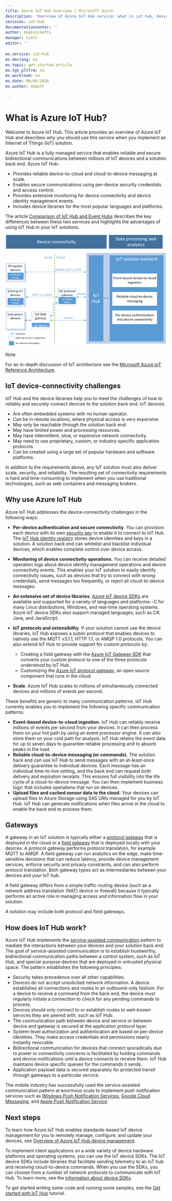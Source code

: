 ```yaml
---
title: Azure IoT Hub overview | Microsoft Azure
description: 'Overview of Azure IoT Hub service: what is iot hub, device connectivity, internet of things communication patterns, and service-assisted communication pattern'
services: iot-hub
documentationcenter: ''
author: dominicbetts
manager: timlt
editor: ''

ms.service: iot-hub
ms.devlang: na
ms.topic: get-started-article
ms.tgt_pltfrm: na
ms.workload: na
ms.date: 06/06/2016
ms.author: dobett

---
```

# What is Azure IoT Hub?
Welcome to Azure IoT Hub. This article provides an overview of Azure IoT Hub and describes why you should use this service when you implement an Internet of Things (IoT) solution.

Azure IoT Hub is a fully managed service that enables reliable and secure bidirectional communications between millions of IoT devices and a solution back end. Azure IoT Hub:

* Provides reliable device-to-cloud and cloud-to-device messaging at scale.
* Enables secure communications using per-device security credentials and access control.
* Provides extensive monitoring for device connectivity and device identity management events.
* Includes device libraries for the most popular languages and platforms.

The article [Comparison of IoT Hub and Event Hubs](iot-hub-compare-event-hubs.md) describes the key differences between these two services and highlights the advantages of using IoT Hub in your IoT solutions.

![Azure IoT Hub as cloud gateway in internet of things solution](media/iot-hub-what-is-iot-hub/hubarchitecture.png)

> [!NOTE]
> For an in-depth discussion of IoT architecture see the [Microsoft Azure IoT Reference Architecture](http://download.microsoft.com/download/A/4/D/A4DAD253-BC21-41D3-B9D9-87D2AE6F0719/Microsoft_Azure_IoT_Reference_Architecture.pdf).
> 
> 

## IoT device-connectivity challenges
IoT Hub and the device libraries help you to meet the challenges of how to reliably and securely connect devices to the solution back end. IoT devices:

* Are often embedded systems with no human operator.
* Can be in remote locations, where physical access is very expensive.
* May only be reachable through the solution back end.
* May have limited power and processing resources.
* May have intermittent, slow, or expensive network connectivity.
* May need to use proprietary, custom, or industry-specific application protocols.
* Can be created using a large set of popular hardware and software platforms.

In addition to the requirements above, any IoT solution must also deliver scale, security, and reliability. The resulting set of connectivity requirements is hard and time-consuming to implement when you use traditional technologies, such as web containers and messaging brokers.

## Why use Azure IoT Hub
Azure IoT Hub addresses the device-connectivity challenges in the following ways:

* **Per-device authentication and secure connectivity**. You can provision each device with its own [security key](iot-hub-devguide.md#security) to enable it to connect to IoT Hub. The [IoT Hub identity registry](iot-hub-devguide.md#identityregistry) stores device identities and keys in a solution. A solution back end can whitelist and blacklist individual devices, which enables complete control over device access.
* **Monitoring of device connectivity operations**. You can receive detailed operation logs about device identity management operations and device connectivity events. This enables your IoT solution to easily identify connectivity issues, such as devices that try to connect with wrong credentials, send messages too frequently, or reject all cloud-to-device messages.
* **An extensive set of device libraries**. [Azure IoT device SDKs](https://github.com/Azure/azure-iot-sdks) are available and supported for a variety of languages and platforms--C for many Linux distributions, Windows, and real-time operating systems. Azure IoT device SDKs also support managed languages, such as C#, Java, and JavaScript.
* **IoT protocols and extensibility**. If your solution cannot use the device libraries, IoT Hub exposes a public protocol that enables devices to natively use the MQTT v3.1.1, HTTP 1.1, or AMQP 1.0 protocols. You can also extend IoT Hub to provide support for custom protocols by:
  
  * Creating a field gateway with the [Azure IoT Gateway SDK](https://github.com/Azure/azure-iot-gateway-sdk) that converts your custom protocol to one of the three protocols understood by IoT Hub. 
  * Customizing the [Azure IoT protocol gateway](https://github.com/Azure/azure-iot-protocol-gateway/blob/master/README.md), an open source component that runs in the cloud.
* **Scale**. Azure IoT Hub scales to millions of simultaneously connected devices and millions of events per second.

These benefits are generic to many communication patterns. IoT Hub currently enables you to implement the following specific communication patterns:

* **Event-based device-to-cloud ingestion.** IoT Hub can reliably receive millions of events per second from your devices. It can then process them on your hot path by using an event processor engine. It can also store them on your cold path for analysis. IoT Hub retains the event data for up to seven days to guarantee reliable processing and to absorb peaks in the load.
* **Reliable cloud-to-device messaging (or *commands*).** The solution back end can use IoT Hub to send messages with an at-least-once delivery guarantee to individual devices. Each message has an individual time-to-live setting, and the back end can request both delivery and expiration receipts. This ensures full visibility into the life cycle of a cloud-to-device message. You can then implement business logic that includes operations that run on devices.
* **Upload files and cached sensor data to the cloud.** Your devices can upload files to Azure Storage using SAS URIs managed for you by IoT Hub. IoT Hub can generate notifications when files arrive in the cloud to enable the back end to process them.

## Gateways
A gateway in an IoT solution is typically either a [protocol gateway](iot-hub-protocol-gateway.md) that is deployed in the cloud or a [field gateway](iot-hub-guidance.md#field-gateways) that is deployed locally with your devices. A protocol gateway performs protocol translation, for example MQTT to AMQP. A field gateway can run analytics on the edge, make time-sensitive decisions that can reduce latency, provide device management services, enforce security and privacy constraints, and can also perform protocol translation. Both gateway types act as intermediaries between your devices and your IoT hub.

A field gateway differs from a simple traffic routing device (such as a network address translation (NAT) device or firewall) because it typically performs an active role in managing access and information flow in your solution.

A solution may include both protocol and field gateways.

## How does IoT Hub work?
Azure IoT Hub implements the [service-assisted communication](http://blogs.msdn.com/b/clemensv/archive/2014/02/10/service-assisted-communication-for-connected-devices.aspx "Service Assisted Communication, blog post by Clemens Vasters") pattern to mediate the interactions between your devices and your solution back end. The goal of service-assisted communication is to establish trustworthy, bidirectional communication paths between a control system, such as IoT Hub, and special-purpose devices that are deployed in untrusted physical space. The pattern establishes the following principles:

* Security takes precedence over all other capabilities.
* Devices do not accept unsolicited network information. A device establishes all connections and routes in an outbound-only fashion. For a device to receive a command from the back end, the device must regularly initiate a connection to check for any pending commands to process.
* Devices should only connect to or establish routes to well-known services they are peered with, such as IoT Hub.
* The communication path between device and service or between device and gateway is secured at the application protocol layer.
* System-level authorization and authentication are based on per-device identities. They make access credentials and permissions nearly instantly revocable.
* Bidirectional communication for devices that connect sporadically due to power or connectivity concerns is facilitated by holding commands and device notifications until a device connects to receive them. IoT Hub maintains device specific queues for the commands it sends.
* Application payload data is secured separately for protected transit through gateways to a particular service.

The mobile industry has successfully used the service-assisted communication pattern at enormous scale to implement push notification services such as [Windows Push Notification Services](https://msdn.microsoft.com/library/windows/apps/mt187203.aspx), [Google Cloud Messaging](https://developers.google.com/cloud-messaging/), and [Apple Push Notification Service](https://developer.apple.com/library/ios/documentation/NetworkingInternet/Conceptual/RemoteNotificationsPG/Chapters/ApplePushService.html#//apple_ref/doc/uid/TP40008194-CH100-SW9).

## Next steps
To learn how Azure IoT Hub enables standards-based IoT device management for you to remotely manage, configure, and update your devices, see [Overview of Azure IoT Hub device management](iot-hub-device-management-overview.md).

To implement client applications on a wide variety of device hardware platforms and operating systems, you can use the IoT device SDKs. The IoT device SDKs include libraries that facilitate sending telemetry to an IoT hub and receiving cloud-to-device commands. When you use the SDKs, you can choose from a number of network protocols to communicate with IoT Hub. To learn more, see the [information about device SDKs](https://github.com/Azure/azure-iot-sdks).

To get started writing some code and running some samples, see the [Get started with IoT Hub](iot-hub-csharp-csharp-getstarted.md) tutorial.

[img-architecture]: media/iot-hub-what-is-iot-hub/hubarchitecture.png


[lnk-get-started]: iot-hub-csharp-csharp-getstarted.md
[lnk-connect-device]: https://azure.microsoft.com/develop/iot/
[lnk-d2c]: iot-hub-csharp-csharp-process-d2c.md
[protocol-gateway]: https://github.com/Azure/azure-iot-protocol-gateway/blob/master/README.md
[lnk-service-assisted-pattern]: http://blogs.msdn.com/b/clemensv/archive/2014/02/10/service-assisted-communication-for-connected-devices.aspx "Service Assisted Communication, blog post by Clemens Vasters"
[lnk-compare]: iot-hub-compare-event-hubs.md
[lnk-gateway]: iot-hub-protocol-gateway.md
[lnk-field-gateway]: iot-hub-guidance.md#field-gateways
[lnk-devguide-identityregistry]: iot-hub-devguide.md#identityregistry
[lnk-devguide-security]: iot-hub-devguide.md#security
[lnk-wns]: https://msdn.microsoft.com/library/windows/apps/mt187203.aspx
[lnk-google-messaging]: https://developers.google.com/cloud-messaging/
[lnk-apple-push]: https://developer.apple.com/library/ios/documentation/NetworkingInternet/Conceptual/RemoteNotificationsPG/Chapters/ApplePushService.html#//apple_ref/doc/uid/TP40008194-CH100-SW9
[lnk-device-sdks]: https://github.com/Azure/azure-iot-sdks
[lnk-refarch]: http://download.microsoft.com/download/A/4/D/A4DAD253-BC21-41D3-B9D9-87D2AE6F0719/Microsoft_Azure_IoT_Reference_Architecture.pdf
[lnk-gateway-sdk]: https://github.com/Azure/azure-iot-gateway-sdk
[lnk-device-management]: iot-hub-device-management-overview.md
